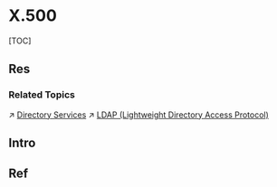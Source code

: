 # X.500

[TOC]



## Res
### Related Topics
↗ [Directory Services](../../../../../🍕%20Database%20System/Directory%20Services/Directory%20Services.md)
↗ [LDAP (Lightweight Directory Access Protocol)](../LDAP%20(Lightweight%20Directory%20Access%20Protocol)/LDAP%20(Lightweight%20Directory%20Access%20Protocol).md)



## Intro


## Ref


